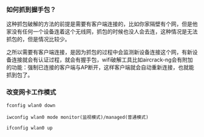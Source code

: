### 如何抓到握手包？

这种抓包破解的方法的前提是需要有客户端连接的，比如你家隔壁有个网，但是他家没有任何一个设备连着这个无线网，抓包的时候也没人会去连，这种情况是无法抓包的，但是情况比较少。

之所以需要有客户端连接，是因为抓包的过程中会监测新设备连接这个网，有新设备连接就会有认证过程，就会有握手包，wifi破解工具比如aircrack-ng会有附加的功能：强制已连接的客户端与AP断开，这样客户端就会自动重新连接，也就能抓到包了。

### 改变网卡工作模式

```
fconfig wlan0 down

iwconfig wlan0 mode monitor(监视模式)/managed(普通模式)

ifconfig wlan0 up
```



